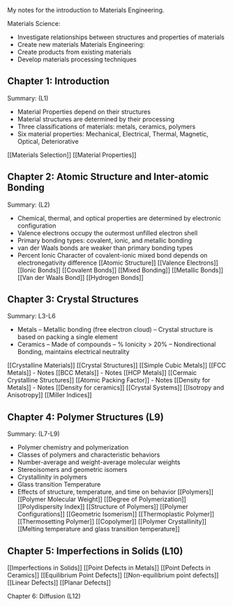 My notes for the introduction to Materials Engineering.

Materials Science:
- Investigate relationships between structures and properties of materials
- Create new materials
Materials Engineering:
- Create products from existing materials
- Develop materials processing techniques

## Chapter 1: Introduction
Summary: (L1)
- Material Properties depend on their structures
- Material structures are determined by their processing
- Three classifications of materials: metals, ceramics, polymers
- Six material properties: Mechanical, Electrical, Thermal, Magnetic, Optical, Deteriorative

[[Materials Selection]]
[[Material Properties]]


## Chapter 2: Atomic Structure and Inter-atomic Bonding
Summary: (L2)
- Chemical, thermal, and optical properties are determined by electronic configuration
- Valence electrons occupy the outermost unfilled electron shell
- Primary bonding types: covalent, ionic, and metallic bonding
- van der Waals bonds are weaker than primary bonding types
- Percent Ionic Character of covalent-ionic mixed bond depends on electronegativity difference
[[Atomic Structure]]
[[Valence Electrons]]
[[Ionic Bonds]]
[[Covalent Bonds]]
[[Mixed Bonding]]
[[Metallic Bonds]]
[[Van der Waals Bond]]
[[Hydrogen Bonds]]

## Chapter 3: Crystal Structures
Summary: L3-L6
- Metals
	– Metallic bonding (free electron cloud)
	– Crystal structure is based on packing a single element
- Ceramics
	– Made of compounds
	– % Ionicity > 20%
	– Nondirectional Bonding, maintains electrical neutrality

[[Crystalline Materials]]
[[Crystal Structures]]
[[Simple Cubic Metals]]
[[FCC Metals]] - Notes
[[BCC Metals]] - Notes
[[HCP Metals]]
[[Cermaic Crystalline Structures]]
[[Atomic Packing Factor]] - Notes
[[Density for Metals]] - Notes
[[Density for ceramics]]
[[Crystal Systems]]
[[Isotropy and Anisotropy]]
[[Miller Indices]]

## Chapter 4: Polymer Structures (L9)
Summary: (L7-L9)
- Polymer chemistry and polymerization
- Classes of polymers and characteristic behaviors
- Number-average and weight-average molecular weights
- Stereoisomers and geometric isomers
- Crystallinity in polymers
- Glass transition Temperature
- Effects of structure, temperature, and time on behavior
[[Polymers]]
[[Polymer Molecular Weight]]
[[Degree of Polymerization]]
[[Polydispersity Index]]
[[Structure of Polymers]]
[[Polymer Configurations]]
[[Geometric Isomerism]]
[[Thermoplastic Polymer]]
[[Thermosetting Polymer]]
[[Copolymer]]
[[Polymer Crystallinity]]
[[Melting temperature and glass transition temperature]]

## Chapter 5: Imperfections in Solids (L10)
[[Imperfections in Solids]]
[[Point Defects in Metals]]
[[Point Defects in Ceramics]]
[[Equilibrium Point Defects]]
[[Non-equilibrium point defects]]
[[Linear Defects]]
[[Planar Defects]]

Chapter 6: Diffusion (L12)



